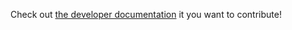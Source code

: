 Check out [the developer
documentation](https://hakoerber.github.io/git-repo-manager/developing.html) it
you want to contribute!
